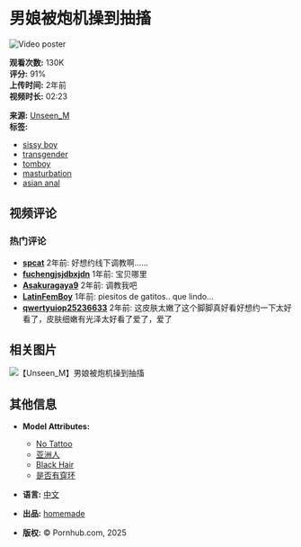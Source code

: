 # 男娘被炮机操到抽搐

![Video poster](https://ei.phncdn.com/videos/202205/01/407340411/original/(m=eafTGgaaaWavb)(mh=66ltFDstDny5-LvZ)10.jpg?cache=2025012001)

**观看次数:** 130K  
**评分:** 91%  
**上传时间:** 2年前  
**视频时长:** 02:23  

**来源:** [Unseen_M](https://cn.pornhub.com/model/unseen_m)  
**标签:** 
- [sissy boy](https://www.pornhub.com/video/search?search=sissy+boy)
- [transgender](https://www.pornhub.com/video/search?search=transgender)
- [tomboy](https://www.pornhub.com/video/search?search=tomboy)
- [masturbation](https://www.pornhub.com/video/search?search=masturbation)
- [asian anal](https://www.pornhub.com/video/search?search=asian+anal)

## 视频评论

### 热门评论
- **[spcat](https://www.pornhub.com/users/spcat)** 2年前: 好想约线下调教啊……  
- **[fuchengjsjdbxjdn](https://www.pornhub.com/users/fuchengjsjdbxjdn)** 1年前: 宝贝哪里  
- **[Asakuragaya9](https://www.pornhub.com/users/asakuragaya9)** 2年前: 调教我吧  
- **[LatinFemBoy](https://www.pornhub.com/model/latinfemboy)** 1年前: piesitos de gatitos.. que lindo...  
- **[qwertyuiop25236633](https://www.pornhub.com/users/qwertyuiop25236633)** 2年前: 这皮肤太嫩了这个脚脚真好看好想约一下太好看了，皮肤细嫩有光泽太好看了爱了，爱了  

## 相关图片

![【Unseen_M】男娘被炮机操到抽搐](https://ei.phncdn.com/videos/202205/01/407340411/original/(m=eaf8GgaaaWavb)(mh=9ACyWskg05F_w_Ez)10.jpg)

## 其他信息

- **Model Attributes:**
  - [No Tattoo](https://www.pornhub.com/pornstars?tattoos=no)
  - [亚洲人](https://www.pornhub.com/pornstars?ethnicity=asian)
  - [Black Hair](https://www.pornhub.com/pornstars?hair=black)
  - [是否有穿环](https://www.pornhub.com/pornstars?piercings=yes)

- **语言:** [中文](https://www.pornhub.com/language/chinese)

- **出品:** [homemade](https://www.pornhub.com/video?p=homemade)

- **版权:** © Pornhub.com, 2025